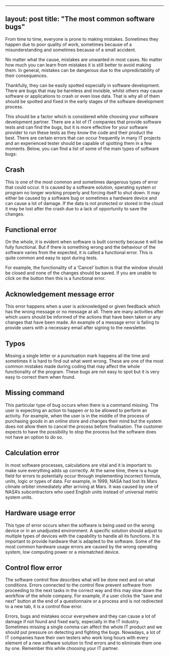 
---
layout: post
title:  "The most common software bugs"
-----

From time to time, everyone is prone to making mistakes. Sometimes they happen due to poor quality of work, sometimes because of a misunderstanding and sometimes because of a small accident.

No matter what the cause, mistakes are unwanted in most cases. No matter how much you can learn from mistakes it is still better to avoid making them. In general, mistakes can be dangerous due to the unpredictability of their consequences.

Thankfully, they can be easily spotted especially in software development. There are bugs that may be harmless and invisible, whilst others may cause software or applications to crash or even lose data. That is why all of them should be spotted and fixed in the early stages of the software development process.

This should be a factor which is considered while choosing your software development partner. There are a lot of IT companies that provide software tests and can find the bugs, but it is more effective for your software provider to run these tests as they know the code and their product the best. There are certain errors that can occur frequently in many IT projects and an experienced tester should be capable of spotting them in a few moments. Below, you can find a list of some of the main types of software bugs:

## Crash
This is one of the most common and sometimes dangerous types of error that could occur. It is caused by a software solution, operating system or program no longer working properly and forcing itself to shut down. It may either be caused by a software bug or sometimes a hardware device and can cause a lot of damage. If the data is not protected or stored in the cloud it may be lost after the crash due to a lack of opportunity to save the changes.

## Functional error
On the whole, it is evident when software is built correctly because it will be fully functional. But if there is something wrong and the behaviour of the software varies from the expected, it is called a functional error. This is quite common and easy to spot during tests.

For example, the functionality of a ‘Cancel’ button is that the window should be closed and none of the changes should be saved. If you are unable to click on the button then this is a functional error.

## Acknowledgement message error
This error happens when a user is acknowledged or given feedback which has the wrong message or no message at all. There are many activities after which users should be informed of the actions that have been taken or any changes that have been made. An example of a message error is failing to provide users with a necessary email after signing to the newsletter.

## Typos
Missing a single letter or a punctuation mark happens all the time and sometimes it is hard to find out what went wrong. These are one of the most common mistakes made during coding that may affect the whole functionality of the program. These bugs are not easy to spot but it is very easy to correct them when found.

## Missing command
This particular type of bug occurs when there is a command missing. The user is expecting an action to happen or to be allowed to perform an activity. For example, when the user is in the middle of the process of purchasing goods in an online store and changes their mind but the system does not allow them to cancel the process before finalisation. The customer expects to have the possibility to stop the process but the software does not have an option to do so.

## Calculation error
In most software processes, calculations are vital and it is important to make sure everything adds up correctly. At the same time, there is a huge field for errors to potentially occur through implementing incorrect formula, units, logic or types of data. For example, in 1999, NASA had lost its Mars climate orbiter immediately after arriving at Mars. It was caused by one of NASA’s subcontractors who used English units instead of universal metric system units.

## Hardware usage error
This type of error occurs when the software is being used on the wrong device or in an unadjusted environment. A specific solution should adjust to multiple types of devices with the capability to handle all its functions. It is important to provide hardware that is adapted to the software. Some of the most common hardware usage errors are caused by the wrong operating system, low computing power or a mismatched device.

## Control flow error
The software control flow describes what will be done next and on what conditions. Errors connected to the control flow prevent software from proceeding to the next tasks in the correct way and this may slow down the workflow of the whole company. For example, if a user clicks the “save and next” button at the end of a questionnaire or a process and is not redirected to a new tab, it is a control flow error.

Errors, bugs and mistakes occur everywhere and they can cause a lot of damage if not found and fixed early, especially in the IT industry. Sometimes missing a single comma can affect the whole IT product and we should put pressure on detecting and fighting the bugs. Nowadays, a lot of IT companies have their own testers who work long hours with every element of a new software solution to find errors and to eliminate them one by one. Remember this while choosing your IT partner.
